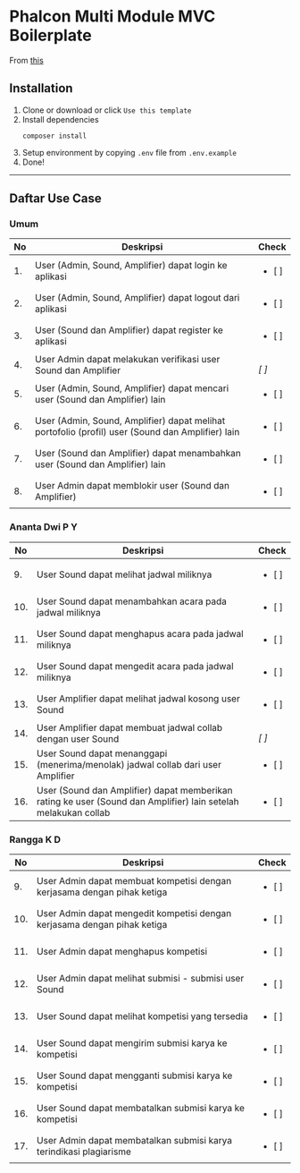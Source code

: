 # Phalcon Multi Module MVC Boilerplate

From [this](https://github.com/anantadwi13/phalcon_boilerplate)

## Installation

1. Clone or download or click `Use this template`
2. Install dependencies
    ```shell script
    composer install
    ```
3. Setup environment by copying `.env` file from `.env.example`
4. Done! 

---
## Daftar Use Case
### Umum
No | Deskripsi | Check
--- | --- | ---
1. | User (Admin, Sound, Amplifier) dapat login ke aplikasi | <ul><li>[ ] </li></ul>
2. | User (Admin, Sound, Amplifier) dapat logout dari aplikasi | <ul><li>[ ] </li></ul>
3. | User (Sound dan Amplifier) dapat register ke aplikasi | <ul><li>[ ] </li></ul>
4. | User Admin dapat melakukan verifikasi user Sound dan Amplifier | <ul><i>  </li></ul>[ ]
5. | User (Admin, Sound, Amplifier) dapat mencari user (Sound dan Amplifier) lain | <ul><li>[ ] </li></ul>
6. | User (Admin, Sound, Amplifier) dapat melihat portofolio (profil) user (Sound dan Amplifier) lain | <ul><li>[ ] </li></ul>
7. | User (Sound dan Amplifier) dapat menambahkan user (Sound dan Amplifier) lain | <ul><li>[ ] </li></ul>
8. | User Admin dapat memblokir user (Sound dan Amplifier) | <ul><li>[ ] </li></ul>
### Ananta Dwi P Y
No | Deskripsi | Check
--- | --- | ---
9. | User Sound dapat melihat jadwal miliknya | <ul><li>[ ] </li></ul>
10. | User Sound dapat menambahkan acara pada jadwal miliknya | <ul><li>[ ] </li></ul>
11. | User Sound dapat menghapus acara pada jadwal miliknya | <ul><li>[ ] </li></ul>
12. | User Sound dapat mengedit acara pada jadwal miliknya | <ul><li>[ ] </li></ul>
13. | User Amplifier dapat melihat jadwal kosong user Sound | <ul><li>[ ] </li></ul>
14. | User Amplifier dapat membuat jadwal collab dengan user Sound | <ul><i>  </li></ul>[ ]
15. | User Sound dapat menanggapi (menerima/menolak) jadwal collab dari user Amplifier | <ul><li>[ ] </li></ul>
16. | User (Sound dan Amplifier) dapat memberikan rating ke user (Sound dan Amplifier) lain setelah melakukan collab | <ul><li>[ ] </li></ul>
### Rangga K D
No | Deskripsi | Check
--- | --- | ---
9. | User Admin dapat membuat kompetisi dengan kerjasama dengan pihak ketiga | <ul><li>[ ] </li></ul>
10. | User Admin dapat mengedit kompetisi dengan kerjasama dengan pihak ketiga | <ul><li>[ ] </li></ul>
11. | User Admin dapat menghapus kompetisi | <ul><li>[ ] </li></ul>
12. | User Admin dapat melihat submisi - submisi user Sound | <ul><li>[ ] </li></ul>
13. | User Sound dapat melihat kompetisi yang tersedia | <ul><li>[ ] </li></ul>
14. | User Sound dapat mengirim submisi karya ke kompetisi | <ul><li>[ ] </li></ul>
15. | User Sound dapat mengganti submisi karya ke kompetisi | <ul><li>[ ] </li></ul>
16. | User Sound dapat membatalkan submisi karya ke kompetisi | <ul><li>[ ] </li></ul>
17. | User Admin dapat membatalkan submisi karya terindikasi plagiarisme | <ul><li>[ ] </li></ul>